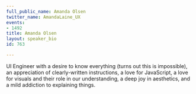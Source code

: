 ```yaml
---
full_public_name: Amanda Olsen
twitter_name: AmandaLaine_UX
events:
- 1492
title: Amanda Olsen
layout: speaker_bio
id: 763

---
```

UI Engineer with a desire to know everything (turns out this is impossible), an appreciation of clearly-written instructions, a love for JavaScript, a love for visuals and their role in our understanding, a deep joy in aesthetics, and a mild addiction to explaining things.